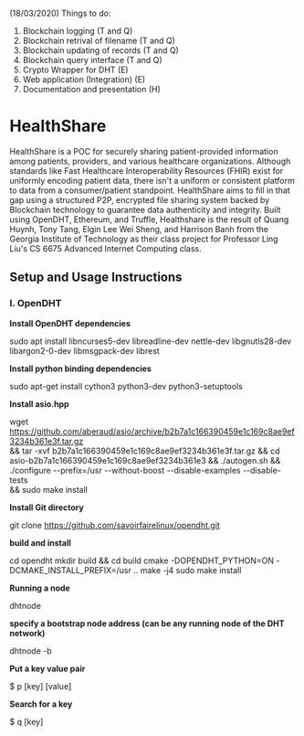 (18/03/2020) Things to do:
1) Blockchain logging (T and Q)
2) Blockchain retrival of filename (T and Q)
3) Blockchain updating of records (T and Q)
4) Blockchain query interface (T and Q)
5) Crypto Wrapper for DHT (E)
6) Web application (Integration) (E)
7) Documentation and presentation (H)

# HealthShare
HealthShare is a POC for securely sharing patient-provided information among patients, providers, and various healthcare organizations. Although standards like Fast Healthcare Interoperability Resources (FHIR) exist for uniformly encoding patient data, there isn't a uniform or consistent platform to data from a consumer/patient standpoint. HealthShare aims to fill in that gap using a structured P2P, encrypted file sharing system backed by Blockchain technology to guarantee data authenticity and integrity. Built using OpenDHT, Ethereum, and Truffle, Healthshare is the result of Quang Huynh, Tony Tang, Elgin Lee Wei Sheng, and Harrison Banh from the Georgia Institute of Technology as their class project for Professor Ling Liu's CS 6675 Advanced Internet Computing class. 

## Setup and Usage Instructions
### I. OpenDHT
**Install OpenDHT dependencies**

sudo apt install libncurses5-dev libreadline-dev nettle-dev libgnutls28-dev libargon2-0-dev libmsgpack-dev librest

**Install python binding dependencies**

sudo apt-get install cython3 python3-dev python3-setuptools

**Install asio.hpp**

wget https://github.com/aberaud/asio/archive/b2b7a1c166390459e1c169c8ae9ef3234b361e3f.tar.gz \
&& tar -xvf b2b7a1c166390459e1c169c8ae9ef3234b361e3f.tar.gz && cd asio-b2b7a1c166390459e1c169c8ae9ef3234b361e3
&& ./autogen.sh && ./configure --prefix=/usr --without-boost --disable-examples --disable-tests \
&& sudo make install

**Install Git directory**

git clone https://github.com/savoirfairelinux/opendht.git

**build and install**

cd opendht
mkdir build && cd build
cmake -DOPENDHT_PYTHON=ON -DCMAKE_INSTALL_PREFIX=/usr ..
make -j4
sudo make install

**Running a node**

dhtnode

**specify a bootstrap node address (can be any running node of the DHT network)**

dhtnode -b

**Put a key value pair**

$ p [key] [value]

**Search for a key**

$ q [key]

